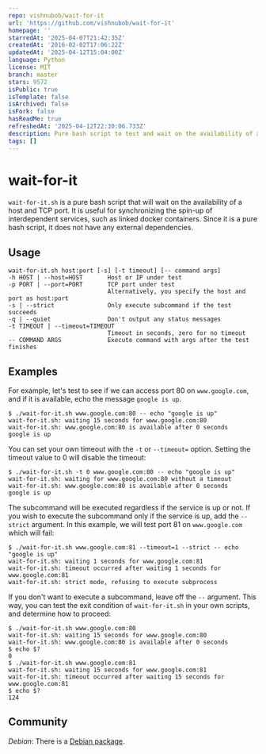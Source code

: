 ```yaml
---
repo: vishnubob/wait-for-it
url: 'https://github.com/vishnubob/wait-for-it'
homepage: ''
starredAt: '2025-04-07T21:42:35Z'
createdAt: '2016-02-02T17:06:22Z'
updatedAt: '2025-04-12T15:04:00Z'
language: Python
license: MIT
branch: master
stars: 9572
isPublic: true
isTemplate: false
isArchived: false
isFork: false
hasReadMe: true
refreshedAt: '2025-04-12T22:30:06.733Z'
description: Pure bash script to test and wait on the availability of a TCP host and port
tags: []
---
```


# wait-for-it

`wait-for-it.sh` is a pure bash script that will wait on the availability of a
host and TCP port.  It is useful for synchronizing the spin-up of
interdependent services, such as linked docker containers.  Since it is a pure
bash script, it does not have any external dependencies.

## Usage

```text
wait-for-it.sh host:port [-s] [-t timeout] [-- command args]
-h HOST | --host=HOST       Host or IP under test
-p PORT | --port=PORT       TCP port under test
                            Alternatively, you specify the host and port as host:port
-s | --strict               Only execute subcommand if the test succeeds
-q | --quiet                Don't output any status messages
-t TIMEOUT | --timeout=TIMEOUT
                            Timeout in seconds, zero for no timeout
-- COMMAND ARGS             Execute command with args after the test finishes
```

## Examples

For example, let's test to see if we can access port 80 on `www.google.com`,
and if it is available, echo the message `google is up`.

```text
$ ./wait-for-it.sh www.google.com:80 -- echo "google is up"
wait-for-it.sh: waiting 15 seconds for www.google.com:80
wait-for-it.sh: www.google.com:80 is available after 0 seconds
google is up
```

You can set your own timeout with the `-t` or `--timeout=` option.  Setting
the timeout value to 0 will disable the timeout:

```text
$ ./wait-for-it.sh -t 0 www.google.com:80 -- echo "google is up"
wait-for-it.sh: waiting for www.google.com:80 without a timeout
wait-for-it.sh: www.google.com:80 is available after 0 seconds
google is up
```

The subcommand will be executed regardless if the service is up or not.  If you
wish to execute the subcommand only if the service is up, add the `--strict`
argument. In this example, we will test port 81 on `www.google.com` which will
fail:

```text
$ ./wait-for-it.sh www.google.com:81 --timeout=1 --strict -- echo "google is up"
wait-for-it.sh: waiting 1 seconds for www.google.com:81
wait-for-it.sh: timeout occurred after waiting 1 seconds for www.google.com:81
wait-for-it.sh: strict mode, refusing to execute subprocess
```

If you don't want to execute a subcommand, leave off the `--` argument.  This
way, you can test the exit condition of `wait-for-it.sh` in your own scripts,
and determine how to proceed:

```text
$ ./wait-for-it.sh www.google.com:80
wait-for-it.sh: waiting 15 seconds for www.google.com:80
wait-for-it.sh: www.google.com:80 is available after 0 seconds
$ echo $?
0
$ ./wait-for-it.sh www.google.com:81
wait-for-it.sh: waiting 15 seconds for www.google.com:81
wait-for-it.sh: timeout occurred after waiting 15 seconds for www.google.com:81
$ echo $?
124
```

## Community

*Debian*: There is a [Debian package](https://tracker.debian.org/pkg/wait-for-it).
